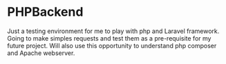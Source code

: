 # PHPBackend
Just a testing environment for me to play with php and Laravel framework. Going to make simples requests and test them as a pre-requisite for my future project. Will also use this opportunity to understand php composer and Apache webserver.
